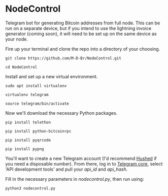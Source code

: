 # NodeControl
Telegram bot for generating Bitcoin addresses from full node. This can be run on a separate device, but if you intend to use the lightning invoice generator (coming soon), it will need to be set up on the same device as your node.

Fire up your terminal and clone the repo into a directory of your choosing.

`git clone https://github.com/M-D-Br/NodeControl.git`

`cd NodeControl`

Install and set up a new virtual environment.

`sudo apt install virtualenv`

`virtualenv telegram`

`source telegram/bin/activate`

Now we'll download the necessary Python packages.

`pip install telethon`

`pip install python-bitcoinrpc`

`pip install pyqrcode`

`pip install pypng` 

You'll want to create a new Telegram account (I'd recommend <a href="https://hushed.com/pricing/">Hushed</a> if you need a disposable number). From there, log in to <a href="https://my.telegram.org/">Telegram core</a>, select 'API development tools'  and pull your _api_id_ and _api_hash_.

Fill in the necessary parameters in _nodecontrol.py_, then run using:

`python3 nodecontrol.py`
